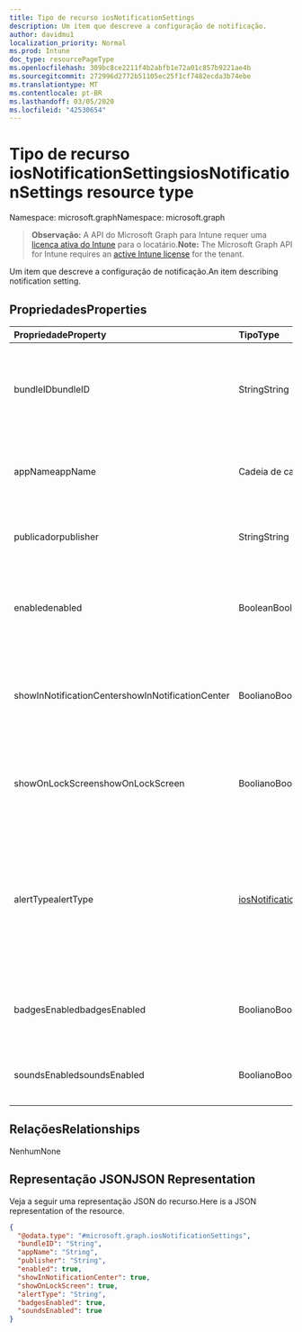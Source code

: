 ```yaml
---
title: Tipo de recurso iosNotificationSettings
description: Um item que descreve a configuração de notificação.
author: davidmu1
localization_priority: Normal
ms.prod: Intune
doc_type: resourcePageType
ms.openlocfilehash: 309bc8ce2211f4b2abfb1e72a01c857b9221ae4b
ms.sourcegitcommit: 272996d2772b51105ec25f1cf7482ecda3b74ebe
ms.translationtype: MT
ms.contentlocale: pt-BR
ms.lasthandoff: 03/05/2020
ms.locfileid: "42530654"
---
```

# <a name="iosnotificationsettings-resource-type"></a><span data-ttu-id="d4dea-103">Tipo de recurso iosNotificationSettings</span><span class="sxs-lookup"><span data-stu-id="d4dea-103">iosNotificationSettings resource type</span></span>

<span data-ttu-id="d4dea-104">Namespace: microsoft.graph</span><span class="sxs-lookup"><span data-stu-id="d4dea-104">Namespace: microsoft.graph</span></span>

> <span data-ttu-id="d4dea-105">**Observação:** A API do Microsoft Graph para Intune requer uma [licença ativa do Intune](https://go.microsoft.com/fwlink/?linkid=839381) para o locatário.</span><span class="sxs-lookup"><span data-stu-id="d4dea-105">**Note:** The Microsoft Graph API for Intune requires an [active Intune license](https://go.microsoft.com/fwlink/?linkid=839381) for the tenant.</span></span>

<span data-ttu-id="d4dea-106">Um item que descreve a configuração de notificação.</span><span class="sxs-lookup"><span data-stu-id="d4dea-106">An item describing notification setting.</span></span>

## <a name="properties"></a><span data-ttu-id="d4dea-107">Propriedades</span><span class="sxs-lookup"><span data-stu-id="d4dea-107">Properties</span></span>
|<span data-ttu-id="d4dea-108">Propriedade</span><span class="sxs-lookup"><span data-stu-id="d4dea-108">Property</span></span>|<span data-ttu-id="d4dea-109">Tipo</span><span class="sxs-lookup"><span data-stu-id="d4dea-109">Type</span></span>|<span data-ttu-id="d4dea-110">Descrição</span><span class="sxs-lookup"><span data-stu-id="d4dea-110">Description</span></span>|
|:---|:---|:---|
|<span data-ttu-id="d4dea-111">bundleID</span><span class="sxs-lookup"><span data-stu-id="d4dea-111">bundleID</span></span>|<span data-ttu-id="d4dea-112">String</span><span class="sxs-lookup"><span data-stu-id="d4dea-112">String</span></span>|<span data-ttu-id="d4dea-113">Id de pacote do aplicativo ao qual aplicar essas configurações de notificação.</span><span class="sxs-lookup"><span data-stu-id="d4dea-113">Bundle id of app to which to apply these notification settings.</span></span>|
|<span data-ttu-id="d4dea-114">appName</span><span class="sxs-lookup"><span data-stu-id="d4dea-114">appName</span></span>|<span data-ttu-id="d4dea-115">Cadeia de caracteres</span><span class="sxs-lookup"><span data-stu-id="d4dea-115">String</span></span>|<span data-ttu-id="d4dea-116">Nome do aplicativo a ser associado à bundleID.</span><span class="sxs-lookup"><span data-stu-id="d4dea-116">Application name to be associated with the bundleID.</span></span>|
|<span data-ttu-id="d4dea-117">publicador</span><span class="sxs-lookup"><span data-stu-id="d4dea-117">publisher</span></span>|<span data-ttu-id="d4dea-118">String</span><span class="sxs-lookup"><span data-stu-id="d4dea-118">String</span></span>|<span data-ttu-id="d4dea-119">Publicador a ser associado à bundleID.</span><span class="sxs-lookup"><span data-stu-id="d4dea-119">Publisher to be associated with the bundleID.</span></span>|
|<span data-ttu-id="d4dea-120">enabled</span><span class="sxs-lookup"><span data-stu-id="d4dea-120">enabled</span></span>|<span data-ttu-id="d4dea-121">Boolean</span><span class="sxs-lookup"><span data-stu-id="d4dea-121">Boolean</span></span>|<span data-ttu-id="d4dea-122">Indica se são permitidas notificações neste aplicativo.</span><span class="sxs-lookup"><span data-stu-id="d4dea-122">Indicates whether notifications are allowed for this app.</span></span>|
|<span data-ttu-id="d4dea-123">showInNotificationCenter</span><span class="sxs-lookup"><span data-stu-id="d4dea-123">showInNotificationCenter</span></span>|<span data-ttu-id="d4dea-124">Booliano</span><span class="sxs-lookup"><span data-stu-id="d4dea-124">Boolean</span></span>|<span data-ttu-id="d4dea-125">Indica se as notificações podem ser exibidas no centro de notificações.</span><span class="sxs-lookup"><span data-stu-id="d4dea-125">Indicates whether notifications can be shown in notification center.</span></span>|
|<span data-ttu-id="d4dea-126">showOnLockScreen</span><span class="sxs-lookup"><span data-stu-id="d4dea-126">showOnLockScreen</span></span>|<span data-ttu-id="d4dea-127">Booliano</span><span class="sxs-lookup"><span data-stu-id="d4dea-127">Boolean</span></span>|<span data-ttu-id="d4dea-128">Indica se as notificações podem ser exibidas na tela de bloqueio.</span><span class="sxs-lookup"><span data-stu-id="d4dea-128">Indicates whether notifications can be shown on the lock screen.</span></span>|
|<span data-ttu-id="d4dea-129">alertType</span><span class="sxs-lookup"><span data-stu-id="d4dea-129">alertType</span></span>|[<span data-ttu-id="d4dea-130">iosNotificationAlertType</span><span class="sxs-lookup"><span data-stu-id="d4dea-130">iosNotificationAlertType</span></span>](../resources/intune-deviceconfig-iosnotificationalerttype.md)|<span data-ttu-id="d4dea-131">Indica o tipo de alerta para notificações neste aplicativo.</span><span class="sxs-lookup"><span data-stu-id="d4dea-131">Indicates the type of alert for notifications for this app.</span></span> <span data-ttu-id="d4dea-132">Os valores possíveis são: `deviceDefault`, `banner`, `modal`, `none`.</span><span class="sxs-lookup"><span data-stu-id="d4dea-132">Possible values are: `deviceDefault`, `banner`, `modal`, `none`.</span></span>|
|<span data-ttu-id="d4dea-133">badgesEnabled</span><span class="sxs-lookup"><span data-stu-id="d4dea-133">badgesEnabled</span></span>|<span data-ttu-id="d4dea-134">Booliano</span><span class="sxs-lookup"><span data-stu-id="d4dea-134">Boolean</span></span>|<span data-ttu-id="d4dea-135">Indica se serão permitidos selos neste aplicativo.</span><span class="sxs-lookup"><span data-stu-id="d4dea-135">Indicates whether badges are allowed for this app.</span></span>|
|<span data-ttu-id="d4dea-136">soundsEnabled</span><span class="sxs-lookup"><span data-stu-id="d4dea-136">soundsEnabled</span></span>|<span data-ttu-id="d4dea-137">Booliano</span><span class="sxs-lookup"><span data-stu-id="d4dea-137">Boolean</span></span>|<span data-ttu-id="d4dea-138">Indica se são permitidos sons neste aplicativo.</span><span class="sxs-lookup"><span data-stu-id="d4dea-138">Indicates whether sounds are allowed for this app.</span></span>|

## <a name="relationships"></a><span data-ttu-id="d4dea-139">Relações</span><span class="sxs-lookup"><span data-stu-id="d4dea-139">Relationships</span></span>
<span data-ttu-id="d4dea-140">Nenhum</span><span class="sxs-lookup"><span data-stu-id="d4dea-140">None</span></span>

## <a name="json-representation"></a><span data-ttu-id="d4dea-141">Representação JSON</span><span class="sxs-lookup"><span data-stu-id="d4dea-141">JSON Representation</span></span>
<span data-ttu-id="d4dea-142">Veja a seguir uma representação JSON do recurso.</span><span class="sxs-lookup"><span data-stu-id="d4dea-142">Here is a JSON representation of the resource.</span></span>
<!-- {
  "blockType": "resource",
  "@odata.type": "microsoft.graph.iosNotificationSettings"
}
-->
``` json
{
  "@odata.type": "#microsoft.graph.iosNotificationSettings",
  "bundleID": "String",
  "appName": "String",
  "publisher": "String",
  "enabled": true,
  "showInNotificationCenter": true,
  "showOnLockScreen": true,
  "alertType": "String",
  "badgesEnabled": true,
  "soundsEnabled": true
}
```





